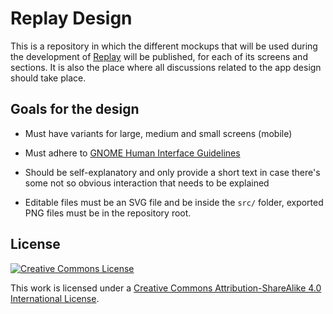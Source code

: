 # Replay Design

This is a repository in which the different mockups that will be used during the development of [Replay](https://github.com/nahuelwexd/Replay) will be published, for each of its screens and sections. It is also the place where all discussions related to the app design should take place.

## Goals for the design

- Must have variants for large, medium and small screens (mobile)

- Must adhere to [GNOME Human Interface Guidelines](https://developer.gnome.org/hig/stable)

- Should be self-explanatory and only provide a short text in case there's some not so obvious interaction that needs to be explained

- Editable files must be an SVG file and be inside the `src/` folder, exported PNG files must be in the repository root.

## License

[![Creative Commons License](https://i.creativecommons.org/l/by-sa/4.0/88x31.png)](http://creativecommons.org/licenses/by-sa/4.0)

This work is licensed under a [Creative Commons Attribution-ShareAlike 4.0 International License](http://creativecommons.org/licenses/by-sa/4.0).
